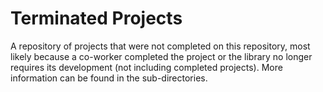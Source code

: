 # Terminated Projects

A repository of projects that were not completed on this repository, most likely because a co-worker completed the project or the library no longer requires its development (not including completed projects). More information can be found in the sub-directories.
